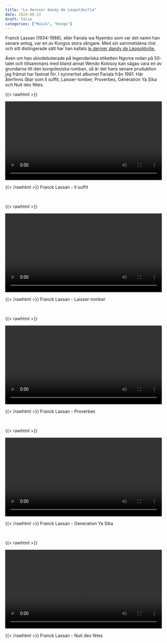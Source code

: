 ```yaml
---
title: "Le dernier dandy de Léopoldville"
date: 2024-08-23
draft: false
categories: ["Musik", "Kongo"]
---
```


Franck Lassan (1934-1986), eller Fariala wa Nyembo som var det namn han senare antog, var en av Kongos stora sångare. Med sin sammetslena röst och sitt distingerade sätt har han kallats [le dernier dandy de Léopoldville.](https://archive.fo/kCoDI) 

Även om han skivdebuterade på legendariska etiketten Ngoma redan på 50-talet och tillsammans med bland annat Wendo Kolosoy kan sägas vara en av grundarna till den kongolesiska rumban, så är det hans senare pruduktion jag främst har fastnat för. I synnerhet albumet Fariala från 1981. Här återfinns låtar som Il suffit, Laisser-tomber, Proverbes, Génération Ya Sika och Nuit des fêtes.


{{< rawhtml >}} 

<video width=100% controls autoplay>
    <source src="/videos/franck-lassan-il-suffit.mp4#t=0" type="video/mp4">
</video>

{{< /rawhtml >}}
Franck Lassan - Il suffit

<br>

{{< rawhtml >}} 

<video width=100% controls autoplay>
    <source src="/videos/franck-lassan-laisser-tomber.mp4#t=0" type="video/mp4">
</video>

{{< /rawhtml >}}
Franck Lassan - Laisser-tomber

<br>

{{< rawhtml >}} 

<video width=100% controls autoplay>
    <source src="/videos/franck-lassan-proverbes-+-diskussion-om-textskrivande-och-sprak.mp4#t=0" type="video/mp4">
</video>

{{< /rawhtml >}}
Franck Lassan - Proverbes

<br>

{{< rawhtml >}} 

<video width=100% controls autoplay>
    <source src="/videos/franck-lassan-generation-ya-sika.mp4#t=0" type="video/mp4">
</video>

{{< /rawhtml >}}
Franck Lassan - Generation Ya Sika

<br>

{{< rawhtml >}} 

<video width=100% controls autoplay>
    <source src="/videos/franck-lassan-nuit-des-fetes.mp4#t=0" type="video/mp4">
</video>

{{< /rawhtml >}}
Franck Lassan - Nuit des fêtes

